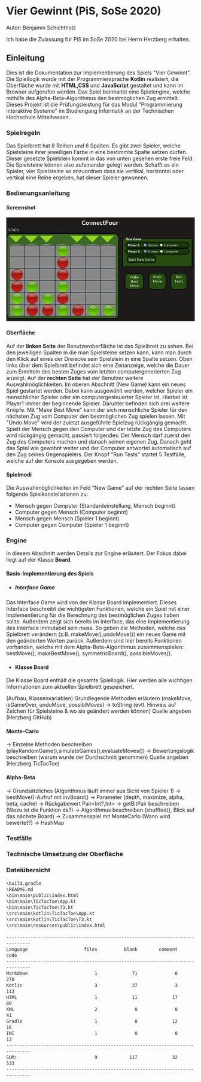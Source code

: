 # Vier Gewinnt (PiS, SoSe 2020) 

Autor: Benjamin Schichtholz

Ich habe die Zulassung für PiS im SoSe 2020 bei Herrn Herzberg erhalten.

## Einleitung

Dies ist die Dokumentation zur Implementierung des Spiels "Vier Gewinnt". Die Spiellogik wurde mit der Programmiersprache <b>Kotlin</b> realisiert, die Oberfläche wurde mit <b>HTML,CSS</b> und <b>JavaScript</b> gestaltet und kann im Browser aufgerufen werden. Das Spiel beinhaltet eine Spielengine, welche mithilfe des Alpha-Beta-Algorithmus den bestmöglichen Zug ermittelt. Dieses Projekt ist die Prüfungsleistung für das Modul "Programmierung interaktive Systeme" im Studiengang Informatik an der Technischen Hochschule Mittelhessen.

### Spielregeln

Das Spielbrett hat 8 Reihen und 6 Spalten. Es gibt zwei Spieler, welche Spielsteine ihrer jeweiligen Farbe in eine bestimmte Spalte setzen dürfen. Dieser gesetzte Spielstein kommt in das von unten gesehen erste freie Feld. Die Spielsteine können also aufeinander gelegt werden. Schafft es ein Spieler, vier Spielsteine so anzuordnen dass sie vertikal, horizontal oder vertikal eine Reihe ergeben, hat dieser Spieler gewonnen.

### Bedienungsanleitung
#### Screenshot
![Screenshot](Screenshot.png)

#### Oberfläche
Auf der <b>linken Seite</b> der Benutzeroberfläche ist das Spielbrett zu sehen. Bei den jeweiligen Spalten in die man Spielsteine setzen kann, kann man durch den Klick auf eines der Dreiecke sein Spielstein in eine Spalte setzen. Oben links über dem Spielbrett befindet sich eine Zeitanzeige, welche die Dauer zum Ermitteln des besten Zuges vom letzten computergenerierten Zug anzeigt.
Auf der <b>rechten Seite</b> hat der Benutzer weitere Auswahlmöglichkeiten. Im oberen Abschnitt (New Game) kann ein neues Spiel gestartet werden. Dabei kann ausgewählt werden, welcher Spieler ein menschlicher Spieler oder ein computergesteuerter Spieler ist. Hierbei ist Player1 immer der beginnende Spieler. Darunter befinden sich drei weitere Knöpfe. Mit "Make Best Move" kann der sich menschliche Spieler für den nächsten Zug vom Computer den bestmöglichen Zug spielen lassen. Mit "Undo Move" wird der zuletzt ausgeführte Spielzug rückgängig gemacht. Spielt der Mensch gegen den Computer und der letzte Zug des Computers wird rückgängig gemacht, passiert folgendes: Der Mensch darf zuerst den Zug des Computers machen und danach seinen eigenen Zug. Danach geht das Spiel wie gewohnt weiter und der Computer antwortet automatisch auf den Zug seines Gegenspielers. Der Knopf "Run Tests" startet 5 Testfälle, welche auf der Konsole ausgegeben werden.

#### Spielmodi
Die Auswahlmöglichkeiten im Feld "New Game" auf der rechten Seite lassen folgende Spielkonstellationen zu:
* Mensch gegen Computer (Standardeinstellung, Mensch beginnt)
* Computer gegen Mensch (Computer beginnt)
* Mensch gegen Mensch (Spieler 1 beginnt)
* Computer gegen Computer (Spieler 1 beginnt)

### Engine
In diesem Abschnitt werden Details zur Engine erläutert. Der Fokus dabei liegt auf der Klasse <b>Board</b>.
#### Basis-Implementierung des Spiels
* ##### Interface Game
Das Interface Game wird von der Klasse Board implementiert. Dieses Interface beschreibt die wichtigsten Funktionen, welche ein Spiel mit einer Implementierung für die Berechnung des bestmöglichen Zuges haben sollte. Außerdem zeigt sich bereits im Interface, das eine Implementierung des Interface immutabel sein muss. So geben die Methoden, welche das Spielbrett verändern (z.B. makeMove(),undoMove()) ein neues Game mit den geänderten Werten zurück. Außerdem sind hier bereits Funktionen vorhanden, welche mit dem Alpha-Beta-Algorithmus zusammenspielen: bestMove(), makeBestMove(), symmetricBoard(), possibleMoves().

* #### Klasse Board
Die Klasse Board enthält die gesamte Spiellogik. Hier werden alle wichtigen Informationen zum aktuellen Spielbrett gespeichert.

(Aufbau, Klassenvariablen)
Grundlegende Methoden erläutern (makeMove, isGameOver, undoMove, possiblMoves)
→ toString (evtl. Hinweis auf Zeichen für Spielsteine & wo sie geändert werden können)
Quelle angeben (Herzberg GitHub)
#### Monte-Carlo
→ Einzelne Methoden beschreiben (playRandomGame(),simulateGames(),evaluateMoves())
→ Bewertungslogik beschreiben (warum wurde der Durchschnitt genommen)
Quelle angeben (Herzberg TicTacToe)
#### Alpha-Beta
→ Grundsätzliches (Algorithmus läuft immer aus Sicht von Spieler 1)
→ bestMove()-Aufruf mit invBoard()
→ Parameter (depth, maximize, alpha, beta, cache)
→ Rückgabewert Pair<Int?,Int>
→ getBitPair beschreiben (Wozu ist die Funktion da?)
→ Algorithmus beschreiben (shuffled(), Blick auf das nächste Board)
→ Zusammenspiel mit MonteCarlo (Wann wird bewertet?)
→ HashMap

### Testfälle

### Technische Umsetzung der Oberfläche

### Dateiübersicht

    \build.gradle
    \README.md
    \bin\main\public\index.html
    \bin\main\TicTacToe\App.kt
    \bin\main\TicTacToe\T3.kt
    \src\main\kotlin\TicTacToe\App.kt
    \src\main\kotlin\TicTacToe\T3.kt
    \src\main\resources\public\index.html

    -------------------------------------------------------------------------------
    Language                     files          blank        comment           code
    -------------------------------------------------------------------------------
    Markdown                         1             71              0            270
    Kotlin                           3             27              3            113
    HTML                             1             11             17             80
    XML                              2              0              0             41
    Gradle                           1              8             12             16
    INI                              1              0              0             13
    -------------------------------------------------------------------------------
    SUM:                             9            117             32            533
    -------------------------------------------------------------------------------
